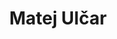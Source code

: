 ---
SICRIS: 15295
draft: false
fixName: matej_ulčar
lab: Laboratory for Cognitive Modeling
labPos: Laboratory Member
location: null
mailInfo: matej.ulcar@fri.uni-lj.si
officeHours: null
profName: Matej Ulčar
profTitle: Researcher
telephoneInfo: null
title: Matej Ulčar
---